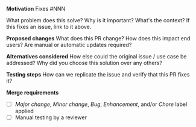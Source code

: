 **Motivation**
Fixes #NNN

What problem does this solve? Why is it important? What's the context? If this fixes an issue, link to it above.

**Proposed changes**
What does this PR change? How does this impact end users? Are manual or automatic updates required?

**Alternatives considered**
How else could the original issue / use case be addressed? Why did you choose this solution over any others?

**Testing steps**
How can we replicate the issue and verify that this PR fixes it?

**Merge requirements**
- [ ] _Major change_, _Minor change_, _Bug_, _Enhancement_, and/or _Chore_ label applied
- [ ] Manual testing by a reviewer
